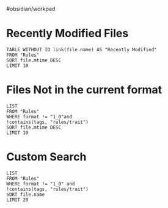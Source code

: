 #obsidian/workpad 

# Recently Modified Files
```dataview  
TABLE WITHOUT ID link(file.name) AS "Recently Modified"
FROM "Rules"
SORT file.mtime DESC
LIMIT 10
```

# Files Not in the current format
```dataview  
LIST
FROM "Rules"
WHERE format != "1_0"and
!contains(tags, "rules/trait")
SORT file.mtime DESC
LIMIT 10
```

# Custom Search
```dataview  
LIST
FROM "Rules"
WHERE format != "1_0" and
!contains(tags, "rules/trait")
SORT file.name
LIMIT 20
```
